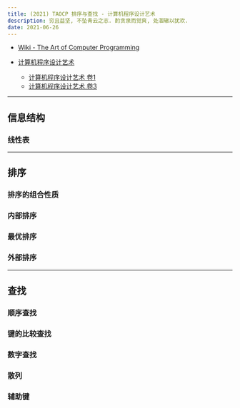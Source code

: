 ```yaml
---
title: (2021) TAOCP 排序与查找 - 计算机程序设计艺术
description: 穷且益坚, 不坠青云之志. 酌贪泉而觉爽, 处涸辙以犹欢.
date: 2021-06-26
---
```


* [Wiki - The Art of Computer Programming](https://en.wikipedia.org/wiki/The_Art_of_Computer_Programming)

* [计算机程序设计艺术](https://book.douban.com/series/46236)
  - [计算机程序设计艺术 卷1](https://book.douban.com/subject/26681685/)
  - [计算机程序设计艺术 卷3](https://book.douban.com/subject/26953756/)

------------------

## 信息结构

### 线性表

------------------

## 排序

### 排序的组合性质

### 内部排序

### 最优排序

### 外部排序

------------------

## 查找

### 顺序查找

### 键的比较查找

### 数字查找

### 散列

### 辅助键
